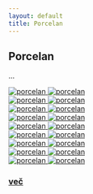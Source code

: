```yaml
---
layout: default
title: Porcelan
---
```


<div class="cover-o-ireni">
      <h2 class="naslov">Porcelan</h2>
        <div class="opis">
           <p class="tekst text-center">
            ...
            </p>
        </div>
        <div class="row">
            <div class="col-md-2 col-sm-3 col-xs-4">
                <a href="#img9">
                   <img src="{{ site.baseurl }}{{ post.url }}/assets/images/porcelan/DSC_7374-s.jpg" alt="porcelan"/>
                </a>
                 <a href="#_" class="lightbox zoom" id="img9">
                   <img src="{{ site.baseurl }}{{ post.url }}/assets/images/porcelan/DSC_7374-s.jpg" alt="porcelan"/>
                </a>
            </div>
            <div class="col-md-2 col-sm-3 col-xs-4">
                <a href="#img10">
                    <img src="{{ site.baseurl }}{{ post.url }}/assets/images/porcelan/DSC_7379-s.jpg" alt="porcelan"/>
                </a>
                <a href="#_" class="lightbox zoom" id="img10">
                    <img src="{{ site.baseurl }}{{ post.url }}/assets/images/porcelan/DSC_7379-s.jpg" alt="porcelan"/>
                </a>
            </div>
            <div class="col-md-2 col-sm-3 col-xs-4">
                <a href="#img11">
                    <img src="{{ site.baseurl }}{{ post.url }}/assets/images/porcelan/DSC_7381-s.jpg" alt="porcelan"/>
                </a>
                <a href="#_" class="lightbox zoom" id="img11">
                    <img src="{{ site.baseurl }}{{ post.url }}/assets/images/porcelan/DSC_7381-s.jpg" alt="porcelan"/>
                </a>
            </div>
            <div class="col-md-2 col-sm-3 col-xs-4">
                <a href="#img12">
                    <img src="{{ site.baseurl }}{{ post.url }}/assets/images/porcelan/DSC_7390-s.jpg" alt="porcelan"/>
                </a>
                <a href="#_" class="lightbox zoom" id="img12">
                    <img src="{{ site.baseurl }}{{ post.url }}/assets/images/porcelan/DSC_7390-s.jpg" alt="porcelan"/>
                </a>
            </div>
            <div class="col-md-2 col-sm-3 col-xs-4">
                <a href="#img13">
                    <img src="{{ site.baseurl }}{{ post.url }}/assets/images/porcelan/DSC_7392-s.jpg" alt="porcelan"/>
                </a>
                <a href="#_" class="lightbox zoom" id="img13">
                    <img src="{{ site.baseurl }}{{ post.url }}/assets/images/porcelan/DSC_7392-s.jpg" alt="porcelan"/>
                </a>
            </div>
            <div class="col-md-2 col-sm-3 col-xs-4">
                <a href="#img14">
                    <img src="{{ site.baseurl }}{{ post.url }}/assets/images/porcelan/DSC_7401-s.jpg" alt="porcelan"/>
                </a>
                <a href="#_" class="lightbox zoom" id="img14">
                    <img src="{{ site.baseurl }}{{ post.url }}/assets/images/porcelan/DSC_7401-s.jpg" alt="porcelan"/>
                </a>
            </div>
            <div class="col-md-2 col-sm-3 col-xs-4">
                <a href="#img15">
                    <img src="{{ site.baseurl }}{{ post.url }}/assets/images/porcelan/DSC_7407-s.jpg" alt="porcelan"/>
                </a>
                <a href="#_" class="lightbox zoom" id="img15">
                    <img src="{{ site.baseurl }}{{ post.url }}/assets/images/porcelan/DSC_7407-s.jpg" alt="porcelan"/>
                </a>
            </div>
            <div class="col-md-2 col-sm-3 col-xs-4">
                <a href="#img16">
                    <img src="{{ site.baseurl }}{{ post.url }}/assets/images/porcelan/DSC_7409-s.jpg" alt="porcelan"/>
                </a>
                <a href="#_" class="lightbox zoom" id="img16">
                    <img src="{{ site.baseurl }}{{ post.url }}/assets/images/porcelan/DSC_7409-s.jpg" alt="porcelan"/>
                </a>
            </div>
            <div class="col-md-2 col-sm-3 col-xs-4">
                <a href="#img17">
                    <img src="{{ site.baseurl }}{{ post.url }}/assets/images/porcelan/DSC_7418-s.jpg" alt="porcelan"/>
                </a>
                <a href="#_" class="lightbox zoom" id="img17">
                    <img src="{{ site.baseurl }}{{ post.url }}/assets/images/porcelan/DSC_7418-s.jpg" alt="porcelan"/>
                </a>
            </div>
            <div class="col-md-2 col-sm-3 col-xs-4 tabs">
             <div class="tabs-thumb">
                 <a href="{{ site.baseurl }}{{ post.url }}/kontakt">
                    <h3 class="tabs-link ">
                    več
                    </h3>
                 </a>
             </div>
        </div> 
    </div>

